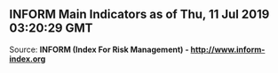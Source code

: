 ## INFORM Main Indicators as of Thu, 11 Jul 2019 03:20:29 GMT

Source: **INFORM (Index For Risk Management) - http://www.inform-index.org**
